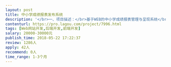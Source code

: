 ```yaml
---                
layout: post       
title: 中小学成绩报表发布系统           
description: '</br>一、项目描述：</br>基于WEB的中小学成绩报表管理与呈现系统</br></br>二、主要功能点：</br>用户管理与权限控制，成绩表格显示与修改，成绩分析与图标呈现（柱状图，折线图，饼状图，雷达图等）</br></br>三、人员要求：</br>1、有教育产品的开发经验优先；</br>2、精通Java或PHP，熟悉jQuery、Javascript等技术，熟练使用MySQL等关系型数据库等，熟悉RBAC权限模型；</br>3、熟悉Echarts或chartjs等web图表库</br>4、良好的沟通能力和契约精神。</br>'     
contenturl: https://pro.lagou.com/project/7996.html      
tags: [Web网站开发,后端开发,前端开发]            
salary: 20000-30000元          
publish_time: 2018-05-22 17:22:37         
review: 1286人                   
apply: 42人                   
recommend: 0人                   
time_range: 1-3个月              
---                 
```

